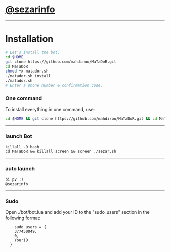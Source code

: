 # [@sezarinfo](https://telegram.me/sezarinfo)


* * *


# Installation

```sh
# Let's install the bot.
cd $HOME
git clone https://github.com/mahdiroo/MaTaDoR.git
cd MaTaDoR
chmod +x matador.sh
./matador.sh install
./matador.sh 
# Enter a phone number & confirmation code.
```
### One command
To install everything in one command, use:
```sh
cd $HOME && git clone https://github.com/mahdiroo/MaTaDoR.git && cd MaTaDoR && chmod +x matador.sh && ./matador.sh install && ./sezar.sh
```

* * *

### launch Bot

```
killall -9 bash
cd MaTaDoR && killall screen && screen ./sezar.sh
```

* * *


### auto launch 
```
bi pv :)
@sezarinfo
```

* * *


### Sudo

Open ./bot/bot.lua and add your ID to the "sudo_users" section in the following format:
```
    sudo_users = {
    377450049,
    0,
    YourID
  }

